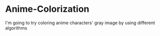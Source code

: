 # Anime-Colorization
I'm going to try coloring anime characters' gray image by using different algorithms
